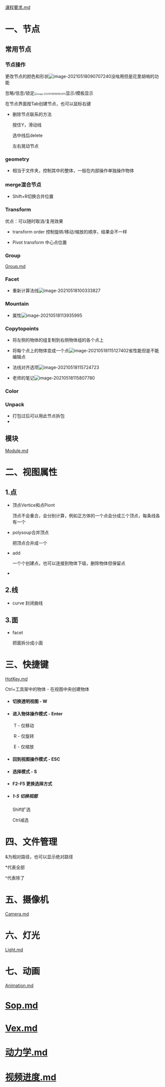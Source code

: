 [课程要求.md](C:\Users\QZ\Desktop\Houdini\笔记\课程要求.md)

# 一、节点

## 常用节点

### 节点操作

更改节点的颜色和形状![image-20210518090707240](C:\Users\QZ\AppData\Roaming\Typora\typora-user-images\image-20210518090707240.png)没啥用但是花里胡哨的功能

忽略/信息/锁定<img src="C:\Users\QZ\AppData\Roaming\Typora\typora-user-images\image-20210518090902970.png" alt="image-20210518090902970" style="zoom:50%;" />显示/模板显示

在节点界面按Tab创建节点，也可以鼠标右键

- 删除节点联系的方法

  按住Y，滑动线

  选中线后delete

  左右晃动节点

  

### geometry

- 相当于文件夹，控制其中的整体，一般在内部操作单独操作物体

### merge混合节点

- Shift+R切换合并位置

### Transform

优点：可以随时取消/复用效果

- transform order 控制旋转/移动/缩放的顺序，结果会不一样

- Pivot transform 中心点位置

### Group

[Group.md](C:\Users\QZ\Desktop\Houdini\笔记\Group.md)

### Facet

- 重新计算法线![image-20210518100333827](C:\Users\QZ\AppData\Roaming\Typora\typora-user-images\image-20210518100333827.png)

### Mountain

- 属性<img src="C:\Users\QZ\AppData\Roaming\Typora\typora-user-images\image-20210518113935995.png" alt="image-20210518113935995"  />

### Copytopoints

- 将左侧的物体的组复制到右侧物体组的各个点上

- 将每个点上的物体变成一个点![image-20210518115127402](C:\Users\QZ\AppData\Roaming\Typora\typora-user-images\image-20210518115127402.png)省性能但是不能编辑点
- 法线对齐选项![image-20210518115724723](C:\Users\QZ\AppData\Roaming\Typora\typora-user-images\image-20210518115724723.png)
- 老师的笔记![image-20210518115807780](C:\Users\QZ\AppData\Roaming\Typora\typora-user-images\image-20210518115807780.png)

### Color



### Unpack

- 打包过后可以用此节点拆包
- 

## 模块

[Module.md](C:\Users\QZ\Desktop\Houdini\笔记\Module.md)

# 二、视图属性

## 1.点

- 顶点Vertice和点Piont

  顶点不会重合，会分别计算，例如正方体的一个点会分成三个顶点，每条线各有一个

- polysoup合并顶点

  把顶点合并成一个

- add

  一个个创建点，也可以连接到物体下级，删除物体但保留点

- 

  

## 2.线

- curve 封闭曲线

## 3.面

- facet

  把面拆分成小面

# 三、快捷键

[HotKey.md](C:\Users\QZ\Desktop\Houdini\笔记\HotKey.md)

Ctrl+工具架中的物体 - 在视图中央创建物体

- #### 切换透明视图 - W

- #### 进入物体操作模式 - Enter

  ​	T - 仅移动

  ​	R - 仅旋转

  ​	E - 仅缩放

- #### 回到视图操作模式 - ESC

- #### 选择模式 - S 

- #### F2-F5 更换选择方式

- ##### 1-5 切换视图

  Shift扩选

  Ctrl减选

# 四、文件管理

&为相对路径，也可以显示绝对路径

*代表全部

^代表除了

# 五、摄像机

[Camera.md](C:\Users\QZ\Desktop\Houdini\笔记\Camera.md)

# 六、灯光

[Light.md](C:\Users\QZ\Desktop\Houdini\笔记\Light.md)

# 七、动画

[Animation.md](C:\Users\QZ\Desktop\Houdini\笔记\Animation.md)

# [Sop.md](C:\Users\QZ\Desktop\Houdini\笔记\Sop.md)

# [Vex.md](C:\Users\QZ\Desktop\Houdini\笔记\Vex.md)

# [动力学.md](C:\Users\QZ\Desktop\Houdini\笔记\动力学.md)



# [视频进度.md](C:\Users\QZ\Desktop\Houdini\笔记\视频进度.md)
